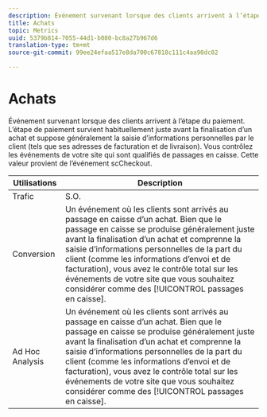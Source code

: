 ```yaml
---
description: Événement survenant lorsque des clients arrivent à l’étape du paiement. L’étape de paiement survient habituellement juste avant la finalisation d’un achat et suppose généralement la saisie d’informations personnelles par le client (tels que ses adresses de facturation et de livraison). Vous contrôlez les événements de votre site qui sont qualifiés de passages en caisse. Cette valeur provient de l’événement scCheckout.
title: Achats
topic: Metrics
uuid: 5379b814-7055-44d1-b080-bc8a27b967d6
translation-type: tm+mt
source-git-commit: 99ee24efaa517e8da700c67818c111c4aa90dc02

---
```



# Achats

Événement survenant lorsque des clients arrivent à l’étape du paiement. L’étape de paiement survient habituellement juste avant la finalisation d’un achat et suppose généralement la saisie d’informations personnelles par le client (tels que ses adresses de facturation et de livraison). Vous contrôlez les événements de votre site qui sont qualifiés de passages en caisse. Cette valeur provient de l’événement scCheckout.

| Utilisations | Description |
|---|---|
| Trafic | S.O. |
| Conversion | Un événement où les clients sont arrivés au passage en caisse d’un achat. Bien que le passage en caisse se produise généralement juste avant la finalisation d’un achat et comprenne la saisie d’informations personnelles de la part du client (comme les informations d’envoi et de facturation), vous avez le contrôle total sur les événements de votre site que vous souhaitez considérer comme des [!UICONTROL passages en caisse]. |
| Ad Hoc Analysis | Un événement où les clients sont arrivés au passage en caisse d’un achat. Bien que le passage en caisse se produise généralement juste avant la finalisation d’un achat et comprenne la saisie d’informations personnelles de la part du client (comme les informations d’envoi et de facturation), vous avez le contrôle total sur les événements de votre site que vous souhaitez considérer comme des [!UICONTROL passages en caisse]. |

